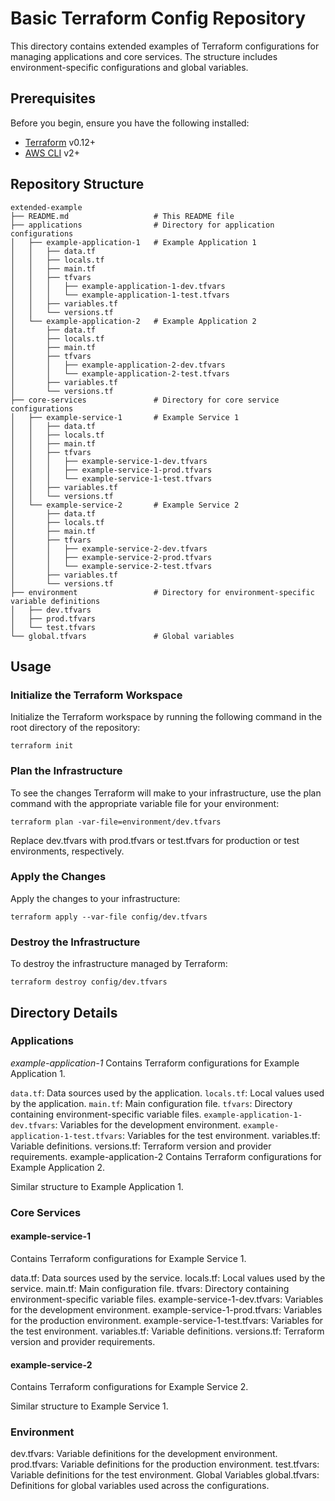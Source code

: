 # Basic Terraform Config Repository

This directory contains extended examples of Terraform configurations for managing applications and core services. The structure includes environment-specific configurations and global variables.

## Prerequisites

Before you begin, ensure you have the following installed:

- [Terraform](https://www.terraform.io/downloads.html) v0.12+
- [AWS CLI](https://aws.amazon.com/cli/) v2+

## Repository Structure

```plaintext
extended-example
├── README.md                   # This README file
├── applications                # Directory for application configurations
│   ├── example-application-1   # Example Application 1
│   │   ├── data.tf
│   │   ├── locals.tf
│   │   ├── main.tf
│   │   ├── tfvars
│   │   │   ├── example-application-1-dev.tfvars
│   │   │   └── example-application-1-test.tfvars
│   │   ├── variables.tf
│   │   └── versions.tf
│   └── example-application-2   # Example Application 2
│       ├── data.tf
│       ├── locals.tf
│       ├── main.tf
│       ├── tfvars
│       │   ├── example-application-2-dev.tfvars
│       │   └── example-application-2-test.tfvars
│       ├── variables.tf
│       └── versions.tf
├── core-services               # Directory for core service configurations
│   ├── example-service-1       # Example Service 1
│   │   ├── data.tf
│   │   ├── locals.tf
│   │   ├── main.tf
│   │   ├── tfvars
│   │   │   ├── example-service-1-dev.tfvars
│   │   │   ├── example-service-1-prod.tfvars
│   │   │   └── example-service-1-test.tfvars
│   │   ├── variables.tf
│   │   └── versions.tf
│   └── example-service-2       # Example Service 2
│       ├── data.tf
│       ├── locals.tf
│       ├── main.tf
│       ├── tfvars
│       │   ├── example-service-2-dev.tfvars
│       │   ├── example-service-2-prod.tfvars
│       │   └── example-service-2-test.tfvars
│       ├── variables.tf
│       └── versions.tf
├── environment                 # Directory for environment-specific variable definitions
│   ├── dev.tfvars
│   ├── prod.tfvars
│   └── test.tfvars
└── global.tfvars               # Global variables

```


## Usage

### Initialize the Terraform Workspace
Initialize the Terraform workspace by running the following command in the root directory of the repository:

```
terraform init
```

### Plan the Infrastructure
To see the changes Terraform will make to your infrastructure, use the plan command with the appropriate variable file for your environment:

```
terraform plan -var-file=environment/dev.tfvars
```
Replace dev.tfvars with prod.tfvars or test.tfvars for production or test environments, respectively.
### Apply the Changes
Apply the changes to your infrastructure:

```
terraform apply --var-file config/dev.tfvars
```
### Destroy the Infrastructure
To destroy the infrastructure managed by Terraform:


```
terraform destroy config/dev.tfvars
```

## Directory Details
### Applications
*example-application-1*
Contains Terraform configurations for Example Application 1.

`data.tf`: Data sources used by the application.
`locals.tf`: Local values used by the application.
`main.tf`: Main configuration file.
`tfvars`: Directory containing environment-specific variable files.
`example-application-1-dev.tfvars`: Variables for the development environment.
`example-application-1-test.tfvars`: Variables for the test environment.
variables.tf: Variable definitions.
versions.tf: Terraform version and provider requirements.
example-application-2
Contains Terraform configurations for Example Application 2.

Similar structure to Example Application 1.
### Core Services
#### example-service-1
Contains Terraform configurations for Example Service 1.

data.tf: Data sources used by the service.
locals.tf: Local values used by the service.
main.tf: Main configuration file.
tfvars: Directory containing environment-specific variable files.
example-service-1-dev.tfvars: Variables for the development environment.
example-service-1-prod.tfvars: Variables for the production environment.
example-service-1-test.tfvars: Variables for the test environment.
variables.tf: Variable definitions.
versions.tf: Terraform version and provider requirements.
#### example-service-2
Contains Terraform configurations for Example Service 2.

Similar structure to Example Service 1.
### Environment
dev.tfvars: Variable definitions for the development environment.
prod.tfvars: Variable definitions for the production environment.
test.tfvars: Variable definitions for the test environment.
Global Variables
global.tfvars: Definitions for global variables used across the configurations.
